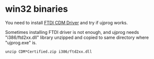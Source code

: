 # win32 binaries

You need to install [FTDI CDM Driver](https://www.ftdichip.com/Drivers/CDM)
and try if ujprog works.

Sometimes installing FTDI driver is not enough, and ujprog needs
"i386/ftd2xx.dll" library unzipped and copied to same directory where
"ujprog.exe" is.

    unzip CDM*Certified.zip i386/ftd2xx.dll
